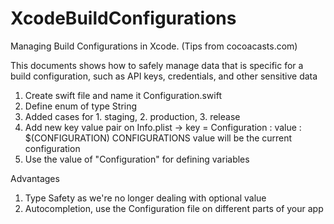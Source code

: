 # XcodeBuildConfigurations
Managing Build Configurations in Xcode. (Tips from cocoacasts.com)

This documents shows how to safely manage data that is specific for a build configuration, such as API keys, credentials, and other sensitive data

1. Create swift file and name it Configuration.swift
2. Define enum of type String
3. Added cases for 1. staging, 2. production, 3. release
4. Add new key value pair on Info.plist -> key = Configuration : value : $(CONFIGURATION)
  CONFIGURATIONS value will be the current configuration
5. Use the value of "Configuration" for defining variables
  
Advantages
1. Type Safety as we're no longer dealing with optional value
2. Autocompletion, use the Configuration file on different parts of your app
